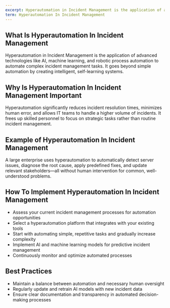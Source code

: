 ```yaml
---
excerpt: Hyperautomation in Incident Management is the application of advanced technologies like AI, machine learning, and robotic process automation to automate complex incident management tasks.
term: Hyperautomation In Incident Management
---
```

## What Is Hyperautomation In Incident Management

Hyperautomation in Incident Management is the application of advanced technologies like AI, machine learning, and robotic process automation to automate complex incident management tasks. It goes beyond simple automation by creating intelligent, self-learning systems.

## Why Is Hyperautomation In Incident Management Important

Hyperautomation significantly reduces incident resolution times, minimizes human error, and allows IT teams to handle a higher volume of incidents. It frees up skilled personnel to focus on strategic tasks rather than routine incident management.

## Example of Hyperautomation In Incident Management

A large enterprise uses hyperautomation to automatically detect server issues, diagnose the root cause, apply predefined fixes, and update relevant stakeholders—all without human intervention for common, well-understood problems.

## How To Implement Hyperautomation In Incident Management

- Assess your current incident management processes for automation opportunities
- Select a hyperautomation platform that integrates with your existing tools
- Start with automating simple, repetitive tasks and gradually increase complexity
- Implement AI and machine learning models for predictive incident management
- Continuously monitor and optimize automated processes

## Best Practices

- Maintain a balance between automation and necessary human oversight
- Regularly update and retrain AI models with new incident data
- Ensure clear documentation and transparency in automated decision-making processes